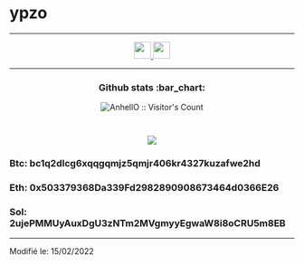 # ypzo


----

<p align="center">
  
  <a href="https://twitter.com/ypzo_">
    <img src="https://www.vectorlogo.zone/logos/twitter/twitter-tile.svg" alt="" height="30" width="30">
  </a>
  
  <a href="https://www.youtube.com/channel/UCnOmjlSKdaUFf0IeMrNyZ2A">
    <img src="https://www.vectorlogo.zone/logos/youtube/youtube-icon.svg" alt="" height="30" width="30">
  </a>
</p>



----

<h3 align="center">Github stats :bar_chart:</h3>

<p align="center"><img src="https://profile-counter.glitch.me/{ypzo}/count.svg" alt="AnhellO :: Visitor's Count" /></p>
<p align="center"><img src="https://github-readme-stats.vercel.app/api/top-langs/?username=ypzo&langs_count=10&theme=dark&layout=compact" alt="" /></p>
<p align="center"><img src="https://github-readme-stats.vercel.app/api?username=ypzo&show_icons=true&theme=dark" alt="" /></p>
<p align="center"><img src="https://media1.giphy.com/media/3o7qDPOeDdG9QkEdt6/giphy.gif"/></p>
<h3>Btc: bc1q2dlcg6xqqgqmjz5qmjr406kr4327kuzafwe2hd</h3>
<h3>Eth: 0x503379368Da339Fd2982890908673464d0366E26</h3>
<h3>Sol: 2ujePMMUyAuxDgU3zNTm2MVgmyyEgwaW8i8oCRU5m8EB</h3>

----------------------

Modifié le: 15/02/2022

